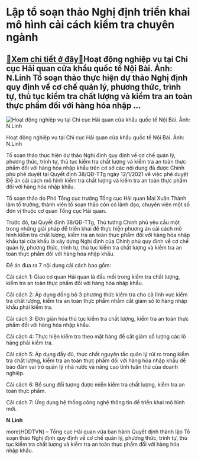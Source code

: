 Lập tổ soạn thảo Nghị định triển khai mô hình cải cách kiểm tra chuyên ngành
============================================================================

[:gift:Xem chi tiết ở đây:gift:](https://hddtvn.com/lap-to-soan-thao-nghi-dinh-trien-khai-mo-hinh-cai-cach-kiem-tra-chuyen-nganh/)Hoạt động nghiệp vụ tại Chi cục Hải quan cửa khẩu quốc tế Nội Bài. Ảnh: N.Linh Tổ soạn thảo thực hiện dự thảo Nghị định quy định về cơ chế quản lý, phương thức, trình tự, thủ tục kiểm tra chất lượng và kiểm tra an toàn thực phẩm đối với hàng hóa nhập …
------------------------------------------------------------------------------------------------------------------------------------------------------------------------------------------------------------------------------------------------------------





![Hoạt động nghiệp vụ tại Chi cục Hải quan cửa khẩu quốc tế Nội Bài. Ảnh: N.Linh](https://hddtvn.com/wp-content/uploads/2021/02/33515966.jpg "Hoạt động nghiệp vụ tại Chi cục Hải quan cửa khẩu quốc tế Nội Bài. Ảnh: N.Linh")


Hoạt động nghiệp vụ tại Chi cục Hải quan cửa khẩu quốc tế Nội Bài. Ảnh: N.Linh



Tổ soạn thảo thực hiện dự thảo Nghị định quy định về cơ chế quản lý, phương thức, trình tự, thủ tục kiểm tra chất lượng và kiểm tra an toàn thực phẩm đối với hàng hóa nhập khẩu trên cơ sở các nội dung đã được Chính phủ phê duyệt tại Quyết định 38/QĐ-TTg ngày 12/1/2021 về việc phê duyệt Đề án cải cách mô hình kiểm tra chất lượng và kiểm tra an toàn thực phẩm đối với hàng hóa nhập khẩu.


Tổ soạn thảo do Phó Tổng cục trưởng Tổng cục Hải quan Mai Xuân Thành làm tổ trưởng, thành viên tổ soạn thảo còn có lãnh đạo, chuyên viên một số đơn vị thuộc cơ quan Tổng cục Hải quan.


Trước đó, tại Quyết định 38/QĐ-TTg, Thủ tướng Chính phủ yêu cầu một trong những giải pháp để triển khai để thực hiện phương án cải cách mô hình kiểm tra chất lượng, kiểm tra an toàn thực phẩm đối với hàng hóa nhập khẩu tại cửa khẩu là xây dựng Nghị định của Chính phủ quy định về cơ chế quản lý, phương thức, trình tự, thủ tục kiểm tra chất lượng và kiểm tra an toàn thực phẩm đối với hàng hóa nhập khẩu.


Đề án đưa ra 7 nội dung cải cách bao gồm:


Cải cách 1: Giao cơ quan Hải quan là đầu mối trong kiểm tra chất lượng, kiểm tra an toàn thực phẩm đối với hàng hóa nhập khẩu.


Cải cách 2: Áp dụng đồng bộ 3 phương thức kiểm tra cho cả lĩnh vực kiểm tra chất lượng, kiểm tra an toàn thực phẩm nhằm cắt giảm số lô hàng nhập khẩu phải kiểm tra.


Cải cách 3: Đơn giản hóa thủ tục kiểm tra chất lượng, kiểm tra an toàn thực phẩm đối với hàng hóa nhập khẩu.


Cải cách 4: Thực hiện kiểm tra theo mặt hàng để cắt giảm số lượng các lô hàng phải kiểm tra.


Cải cách 5: Áp dụng đầy đủ, thực chất nguyên tắc quản lý rủi ro trong kiểm tra chất lượng, kiểm tra an toàn thực phẩm đối với hàng hóa nhập khẩu để bảo đảm vai trò quản lý nhà nước và nâng cao tính tuân thủ của doanh nghiệp.


Cải cách 6: Bổ sung đối tượng được miễn kiểm tra chất lượng, kiểm tra an toàn thực phẩm.


Cải cách 7: Ứng dụng hệ thống công nghệ thông tin để triển khai mô hình mới.




**N.Linh**



more(HDDTVN) – Tổng cục Hải quan vừa ban hành Quyết định thành lập Tổ soạn thảo Nghị định quy định về cơ chế quản lý, phương thức, trình tự, thủ tục kiểm tra chất lượng và kiểm tra an toàn thực phẩm đối với hàng hóa nhập khẩu.

